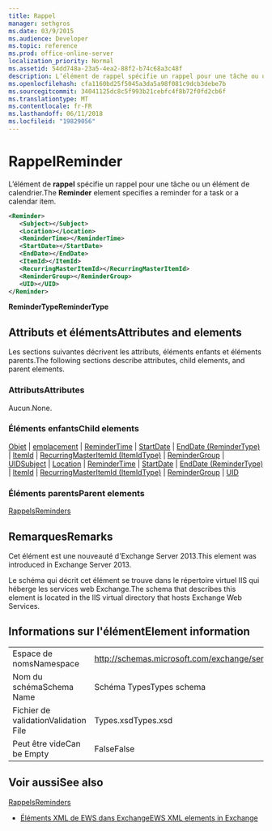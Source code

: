 ```yaml
---
title: Rappel
manager: sethgros
ms.date: 03/9/2015
ms.audience: Developer
ms.topic: reference
ms.prod: office-online-server
localization_priority: Normal
ms.assetid: 54dd748a-23a5-4ea2-88f2-b74c68a3c48f
description: L’élément de rappel spécifie un rappel pour une tâche ou un élément de calendrier.
ms.openlocfilehash: cfa1160bd25f5045a3da5a98f081c9dcb3debe7b
ms.sourcegitcommit: 34041125dc8c5f993b21cebfc4f8b72f0fd2cb6f
ms.translationtype: MT
ms.contentlocale: fr-FR
ms.lasthandoff: 06/11/2018
ms.locfileid: "19829056"
---
```

# <a name="reminder"></a><span data-ttu-id="a29b1-103">Rappel</span><span class="sxs-lookup"><span data-stu-id="a29b1-103">Reminder</span></span>

<span data-ttu-id="a29b1-104">L’élément de **rappel** spécifie un rappel pour une tâche ou un élément de calendrier.</span><span class="sxs-lookup"><span data-stu-id="a29b1-104">The **Reminder** element specifies a reminder for a task or a calendar item.</span></span> 
  
```XML
<Reminder>
   <Subject></Subject>
   <Location></Location>
   <ReminderTime></ReminderTime>
   <StartDate></StartDate>
   <EndDate></EndDate>
   <ItemId></ItemId>
   <RecurringMasterItemId></RecurringMasterItemId>
   <ReminderGroup></ReminderGroup>
   <UID></UID>
</Reminder>

```

 <span data-ttu-id="a29b1-105">**ReminderType**</span><span class="sxs-lookup"><span data-stu-id="a29b1-105">**ReminderType**</span></span>
## <a name="attributes-and-elements"></a><span data-ttu-id="a29b1-106">Attributs et éléments</span><span class="sxs-lookup"><span data-stu-id="a29b1-106">Attributes and elements</span></span>

<span data-ttu-id="a29b1-107">Les sections suivantes décrivent les attributs, éléments enfants et éléments parents.</span><span class="sxs-lookup"><span data-stu-id="a29b1-107">The following sections describe attributes, child elements, and parent elements.</span></span>
  
### <a name="attributes"></a><span data-ttu-id="a29b1-108">Attributs</span><span class="sxs-lookup"><span data-stu-id="a29b1-108">Attributes</span></span>

<span data-ttu-id="a29b1-109">Aucun.</span><span class="sxs-lookup"><span data-stu-id="a29b1-109">None.</span></span>
  
### <a name="child-elements"></a><span data-ttu-id="a29b1-110">Éléments enfants</span><span class="sxs-lookup"><span data-stu-id="a29b1-110">Child elements</span></span>

<span data-ttu-id="a29b1-111">[Objet](subject.md) | [emplacement](location.md) | [ReminderTime](remindertime.md) | [StartDate](startdate.md) | [EndDate (ReminderType)](enddate-remindertype.md) | [ItemId](itemid.md) | [RecurringMasterItemId (ItemIdType)](recurringmasteritemid-itemidtype.md)  |  [ReminderGroup](remindergroup.md) | [UID](uid.md)</span><span class="sxs-lookup"><span data-stu-id="a29b1-111">[Subject](subject.md) | [Location](location.md) | [ReminderTime](remindertime.md) | [StartDate](startdate.md) | [EndDate (ReminderType)](enddate-remindertype.md) | [ItemId](itemid.md) | [RecurringMasterItemId (ItemIdType)](recurringmasteritemid-itemidtype.md) | [ReminderGroup](remindergroup.md) | [UID](uid.md)</span></span>
  
### <a name="parent-elements"></a><span data-ttu-id="a29b1-112">Éléments parents</span><span class="sxs-lookup"><span data-stu-id="a29b1-112">Parent elements</span></span>

[<span data-ttu-id="a29b1-113">Rappels</span><span class="sxs-lookup"><span data-stu-id="a29b1-113">Reminders</span></span>](reminders.md)
  
## <a name="remarks"></a><span data-ttu-id="a29b1-114">Remarques</span><span class="sxs-lookup"><span data-stu-id="a29b1-114">Remarks</span></span>

<span data-ttu-id="a29b1-115">Cet élément est une nouveauté d'Exchange Server 2013.</span><span class="sxs-lookup"><span data-stu-id="a29b1-115">This element was introduced in Exchange Server 2013.</span></span>
  
<span data-ttu-id="a29b1-116">Le schéma qui décrit cet élément se trouve dans le répertoire virtuel IIS qui héberge les services web Exchange.</span><span class="sxs-lookup"><span data-stu-id="a29b1-116">The schema that describes this element is located in the IIS virtual directory that hosts Exchange Web Services.</span></span>
  
## <a name="element-information"></a><span data-ttu-id="a29b1-117">Informations sur l'élément</span><span class="sxs-lookup"><span data-stu-id="a29b1-117">Element information</span></span>

|||
|:-----|:-----|
|<span data-ttu-id="a29b1-118">Espace de noms</span><span class="sxs-lookup"><span data-stu-id="a29b1-118">Namespace</span></span>  <br/> |http://schemas.microsoft.com/exchange/services/2006/types  <br/> |
|<span data-ttu-id="a29b1-119">Nom du schéma</span><span class="sxs-lookup"><span data-stu-id="a29b1-119">Schema Name</span></span>  <br/> |<span data-ttu-id="a29b1-120">Schéma Types</span><span class="sxs-lookup"><span data-stu-id="a29b1-120">Types schema</span></span>  <br/> |
|<span data-ttu-id="a29b1-121">Fichier de validation</span><span class="sxs-lookup"><span data-stu-id="a29b1-121">Validation File</span></span>  <br/> |<span data-ttu-id="a29b1-122">Types.xsd</span><span class="sxs-lookup"><span data-stu-id="a29b1-122">Types.xsd</span></span>  <br/> |
|<span data-ttu-id="a29b1-123">Peut être vide</span><span class="sxs-lookup"><span data-stu-id="a29b1-123">Can be Empty</span></span>  <br/> |<span data-ttu-id="a29b1-124">False</span><span class="sxs-lookup"><span data-stu-id="a29b1-124">False</span></span>  <br/> |
   
## <a name="see-also"></a><span data-ttu-id="a29b1-125">Voir aussi</span><span class="sxs-lookup"><span data-stu-id="a29b1-125">See also</span></span>



[<span data-ttu-id="a29b1-126">Rappels</span><span class="sxs-lookup"><span data-stu-id="a29b1-126">Reminders</span></span>](reminders.md)


- [<span data-ttu-id="a29b1-127">Éléments XML de EWS dans Exchange</span><span class="sxs-lookup"><span data-stu-id="a29b1-127">EWS XML elements in Exchange</span></span>](ews-xml-elements-in-exchange.md)

